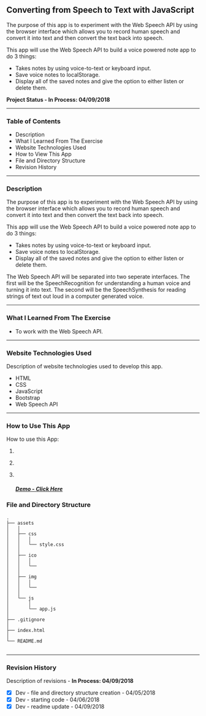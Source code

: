 ## Converting from Speech to Text with JavaScript

The purpose of this app is to experiment with the Web Speech API by using the browser interface which allows you to record human speech and convert it into text and then convert the text back into speech. 

This app will use the Web Speech API to build a voice powered note app to do 3 things:

 - Takes notes by using voice-to-text or keyboard input.
 - Save voice notes to localStorage.
 - Display all of the saved notes and give the option to either listen or delete them.



__Project Status - In Process: 04/09/2018__

----


### Table of Contents

  -  Description
  -  What I Learned From The Exercise
  -  Website Technologies Used
  -  How to View This App
  -  File and Directory Structure
  -  Revision History

----


### Description

The purpose of this app is to experiment with the Web Speech API by using the browser interface which allows you to record human speech and convert it into text and then convert the text back into speech. 

This app will use the Web Speech API to build a voice powered note app to do 3 things:

 - Takes notes by using voice-to-text or keyboard input.
 - Save voice notes to localStorage.
 - Display all of the saved notes and give the option to either listen or delete them.

The Web Speech API will be separated into two seperate interfaces. The first will be the SpeechRecognition for understanding a human voice and turning it into text. The second will be the SpeechSynthesis for reading strings of text out loud in a computer generated voice.



----


### What I Learned From The Exercise
- To work with the Web Speech API.


----


### Website Technologies Used

Description of website technologies used to develop this app.

- HTML
- CSS
- JavaScript
- Bootstrap
- Web Speech API

----


### How to Use This App

How to use this App:

1. ​
2. ​
3. ​

   ##### [Demo - Click Here](http://www.dkmitt.com/)

### File and Directory Structure

```
.
├── assets
│   │
│   ├── css
│   │   │
│   │   └── style.css
│   │
│   ├── ico
│   │   │
│   │   └── 
│   │
│   ├── img
│   │   │
│   │   └── 
│   │
│   └── js
│       │
│       └── app.js
│ 
├── .gitignore
│
├── index.html
│
└── README.md     
       
```

----


### Revision History 

Description of revisions - __In Process: 04/09/2018__

  - [x] Dev - file and directory structure creation  - 04/05/2018
  - [x] Dev - starting code  - 04/06/2018
  - [x] Dev - readme update  - 04/09/2018